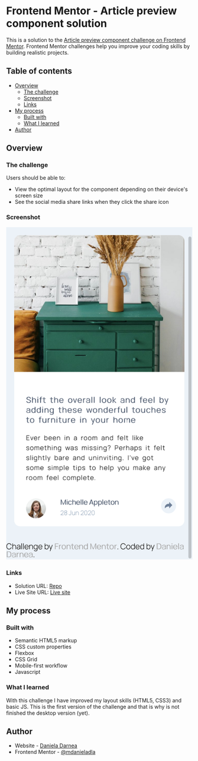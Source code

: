 # Frontend Mentor - Article preview component solution

This is a solution to the [Article preview component challenge on Frontend Mentor](https://www.frontendmentor.io/challenges/article-preview-component-dYBN_pYFT). Frontend Mentor challenges help you improve your coding skills by building realistic projects.

## Table of contents

- [Overview](#overview)
  - [The challenge](#the-challenge)
  - [Screenshot](#screenshot)
  - [Links](#links)
- [My process](#my-process)
  - [Built with](#built-with)
  - [What I learned](#what-i-learned)
- [Author](#author)

## Overview

### The challenge

Users should be able to:

- View the optimal layout for the component depending on their device's screen size
- See the social media share links when they click the share icon

### Screenshot

![](./images/normal-mobile.png)

### Links

- Solution URL: [Repo](https://github.com/mdanieladla/preview-component)
- Live Site URL: [Live site](https://mdanieladla.github.io/preview-component/)

## My process

### Built with

- Semantic HTML5 markup
- CSS custom properties
- Flexbox
- CSS Grid
- Mobile-first workflow
- Javascript

### What I learned

With this challenge I have improved my layout skills (HTML5, CSS3) and basic JS.
This is the first version of the challenge and that is why is not finished the desktop version (yet).

## Author

- Website - [Daniela Darnea](https://mdanieladla.github.io/portfolio/)
- Frontend Mentor - [@mdanieladla](https://www.frontendmentor.io/profile/mdanieladla)
